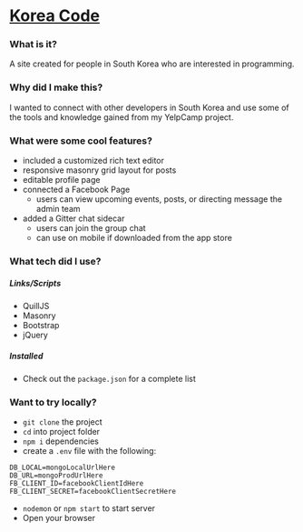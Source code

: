 # [Korea Code](https://koreacode.herokuapp.com/)

### What is it?
A site created for people in South Korea who are interested in programming.   

### Why did I make this?
I wanted to connect with other developers in South Korea and use some of the tools and knowledge gained from my YelpCamp project.  

### What were some cool features? 
- included a customized rich text editor
- responsive masonry grid layout for posts 
- editable profile page
- connected a Facebook Page
    - users can view upcoming events, posts, or directing message the admin team
- added a Gitter chat sidecar
    - users can join the group chat
    - can use on mobile if downloaded from the app store

### What tech did I use?
##### Links/Scripts
- QuillJS
- Masonry
- Bootstrap
- jQuery
##### Installed
- Check out the `package.json` for a complete list

### Want to try locally?
- `git clone` the project
- `cd` into project folder
- `npm i` dependencies
- create a `.env` file with the following:
```
DB_LOCAL=mongoLocalUrlHere
DB_URL=mongoProdUrlHere
FB_CLIENT_ID=facebookClientIdHere
FB_CLIENT_SECRET=facebookClientSecretHere
```
- `nodemon` or `npm start` to start server
- Open your browser